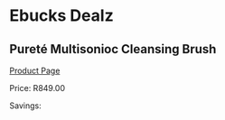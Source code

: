 
# Ebucks Dealz
## Pureté Multisonioc Cleansing Brush
[Product Page](https://www.ebucks.com/web/shop/productSelected.do?prodId=1056101684&catId=908607666)

Price: R849.00

Savings: 


	